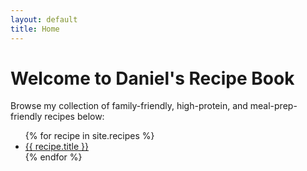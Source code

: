 ```yaml
---
layout: default
title: Home
---
```


# Welcome to Daniel's Recipe Book

Browse my collection of family-friendly, high-protein, and meal-prep-friendly recipes below:

<ul>
  {% for recipe in site.recipes %}
    <li><a href="{{ recipe.url | relative_url }}">{{ recipe.title }}</a></li>
  {% endfor %}
</ul>
